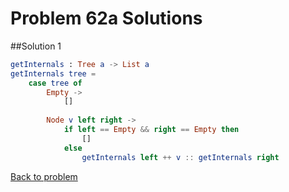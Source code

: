 # Problem 62a Solutions

##Solution 1

```elm
getInternals : Tree a -> List a
getInternals tree =
    case tree of
        Empty ->
            []
            
        Node v left right ->
            if left == Empty && right == Empty then
                []
            else
                getInternals left ++ v :: getInternals right


```

[Back to problem](../p/p62a.md)
